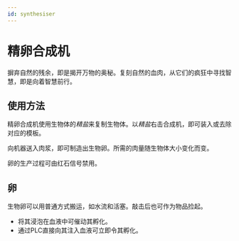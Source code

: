 ```yaml
---
id: synthesiser
---
```

# 精卵合成机

摒弃自然的残余，即是揭开万物的奥秘。复刻自然的血肉，从它们的疯狂中寻找智慧，即是向着智慧前行。

## 使用方法

精卵合成机使用生物体的*精盐*来复制生物体。以*精盐*右击合成机，即可装入或去除对应的模板。

向机器送入肉浆，即可制造出生物卵。所需的肉量随生物体大小变化而变。

卵的生产过程可由红石信号禁用。

## 卵

生物卵可以用普通方式搬运，如水流和活塞。敲击后也可作为物品捡起。

- 将其浸泡在血液中可催动其孵化。
- 通过PLC直接向其注入血液可立即令其孵化。